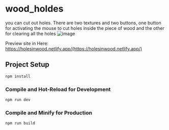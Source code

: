 # wood_holdes

you can cut out holes. There are two textures and two buttons, one button for activating the mouse to cut holes inside the piece of wood and the other for clearing all the holes
![image](https://github.com/topstar210/holes-on-wood/assets/109362950/2039f2d4-5fb9-45ca-94fb-43609c0276eb)

Preview site in Here: 
https://holesinwood.netlify.app/(https://holesinwood.netlify.app/)

## Project Setup

```sh
npm install
```

### Compile and Hot-Reload for Development

```sh
npm run dev
```

### Compile and Minify for Production

```sh
npm run build
```
